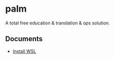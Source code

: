 # palm

A total free education &amp; translation &amp; ops solution.

## Documents

- [Install WSL](https://docs.microsoft.com/en-us/windows/wsl/install)
